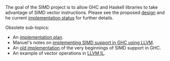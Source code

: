 
The goal of the SIMD project is to allow GHC and Haskell libraries to take advantage of SIMD vector instructions. Please see the proposed [design](simd/design) and he current [implementation status](simd/implementation/status) for further details.


Obsolete sub-topics:

- An [implementation plan](simd/implementation/plan).
- Manuel's notes on [implementing SIMD support in GHC using LLVM](simd/implementation/llvm).
- An [old implementation](simd/implementation/old) of the very beginnings of SIMD support in GHC.
- An example of vector operations in [LLVM IL](simd/llvm-example).
